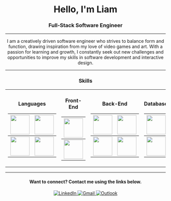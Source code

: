 
<div align="center">
  
# Hello, I'm Liam

### Full-Stack Software Engineer
  
</div>

<hr/>

<div align="center">
  
I am a creatively driven software engineer who strives to balance form and function, drawing inspiration from my love of video games and art. With a passion for learning and growth, I constantly seek out new challenges and opportunities to improve my skills in software development and interactive design.
  
</div>

<hr/>

<div align="center">

### Skills

<table align="center">
<tr>
  
<td>
<div align="center">

#### Languages
  
  |<img src="https://cdn.jsdelivr.net/gh/devicons/devicon/icons/javascript/javascript-original.svg" width="60" height="60"/>|<img src="https://cdn.jsdelivr.net/gh/devicons/devicon/icons/css3/css3-original-wordmark.svg" width="60" height="60"/>|
  |:---:|:---:|
  |<img src="https://cdn.jsdelivr.net/gh/devicons/devicon/icons/html5/html5-original-wordmark.svg" width="60" height="60"/>|<img src="https://cdn.jsdelivr.net/gh/devicons/devicon/icons/python/python-original-wordmark.svg" width="60" height="60"/>|
  
</div>
</td>
 
<td>
<div align="center">

#### Front-End
  
  |<img src="https://cdn.jsdelivr.net/gh/devicons/devicon/icons/react/react-original-wordmark.svg" width="60" height="60"/>|
  |:---:|
  |<img src="https://github.com/V3nonix/V3nonix/assets/124533881/b25d3a0a-c0c7-409c-9d24-145c95a2d11c" width="60" height="60"/>|

</div>
</td>
  
<td>
<div align="center">

#### Back-End
  
  |<img src="https://cdn.jsdelivr.net/gh/devicons/devicon/icons/nodejs/nodejs-original.svg" width="60" height="60"/>|<img src="https://cdn.jsdelivr.net/gh/devicons/devicon/icons/express/express-original.svg" width="60" height="60"/>|
  |:---:|:---:|
  |<img src="https://cdn.jsdelivr.net/gh/devicons/devicon/icons/django/django-plain.svg" width="60" height="60"/>|<img src="https://cdn.jsdelivr.net/gh/devicons/devicon/icons/amazonwebservices/amazonwebservices-plain-wordmark.svg" width="60" height="60"/>|

</div>
</td>

<td>
<div align="center">

#### Databases
  
  |<img src="https://cdn.jsdelivr.net/gh/devicons/devicon/icons/mongodb/mongodb-original-wordmark.svg" width="60" height="60"/>|
  |:---:|
  |<img src="https://cdn.jsdelivr.net/gh/devicons/devicon/icons/postgresql/postgresql-original-wordmark.svg" width="60" height="60"/>|

</div>
</td>
  
<td>
<div align="center">

#### Misc
  
  |<img src="https://cdn.jsdelivr.net/gh/devicons/devicon/icons/heroku/heroku-original-wordmark.svg" width="60" height="60"/>|<img src="https://cdn.jsdelivr.net/gh/devicons/devicon/icons/mocha/mocha-plain.svg" width="60" height="60"/>|
  |:---:|:---:|
  |<img src="https://cdn.jsdelivr.net/gh/devicons/devicon/icons/jquery/jquery-plain-wordmark.svg" width="60" height="60"/>|<img src="https://cdn.jsdelivr.net/gh/devicons/devicon/icons/vscode/vscode-original-wordmark.svg" width="60" height="60"/>|

</div>
</td>
  
</tr>
</table>

</div>

<hr/>

<div align="center">

#### Want to connect? Contact me using the links below.
  
<a href="https://www.linkedin.com/in/liam-grubbs/" target="_blank">
  <img src="https://img.shields.io/badge/linkedin-%230077B5.svg?style=for-the-badge&logo=linkedin&logoColor=white" alt="LinkedIn">
</a>
  
<a href="mailto:maxwell.dupier@gmail.com" target="_blank">
  <img src="https://img.shields.io/badge/Gmail-D14836?style=for-the-badge&logo=gmail&logoColor=white" alt="Gmail">
</a>

<a href="mailto:liam.grubbs@outlook.com" target="_blank">
  <img src="https://img.shields.io/badge/Microsoft_Outlook-0078D4?style=for-the-badge&logo=microsoft-outlook&logoColor=white" alt="Outlook">
</a>

</div>
